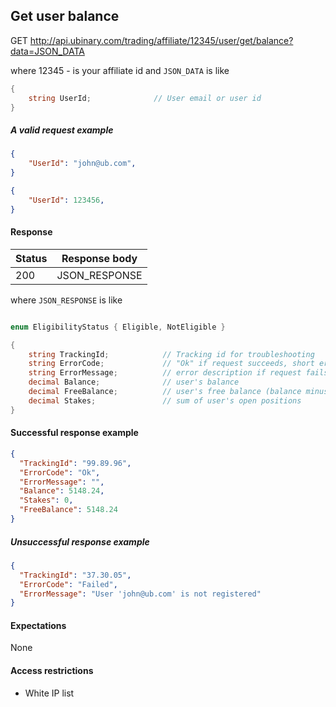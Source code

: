 ﻿## Get user balance

GET http://api.ubinary.com/trading/affiliate/12345/user/get/balance?data=JSON_DATA

where 12345 - is your affiliate id and `JSON_DATA` is like

```C#
{
    string UserId;              // User email or user id
}
```

##### A valid request example

```json
{
    "UserId": "john@ub.com",
}
```

```json
{
    "UserId": 123456,
}
```

#### Response

Status | Response body
-------|--------------
200    | JSON_RESPONSE

where `JSON_RESPONSE` is like

```C#

enum EligibilityStatus { Eligible, NotEligible }

{
    string TrackingId;            // Tracking id for troubleshooting
    string ErrorCode;             // "Ok" if request succeeds, short error code if request fails
    string ErrorMessage;          // error description if request fails
    decimal Balance;              // user's balance
    decimal FreeBalance;          // user's free balance (balance minus open positions)
    decimal Stakes;               // sum of user's open positions
}
```

#### Successful response example

```json
{
  "TrackingId": "99.89.96",
  "ErrorCode": "Ok",
  "ErrorMessage": "",
  "Balance": 5148.24,
  "Stakes": 0,
  "FreeBalance": 5148.24
}
```


##### Unsuccessful response example

```json
{
  "TrackingId": "37.30.05",
  "ErrorCode": "Failed",
  "ErrorMessage": "User 'john@ub.com' is not registered"
}
```


#### Expectations
None

#### Access restrictions
- White IP list
